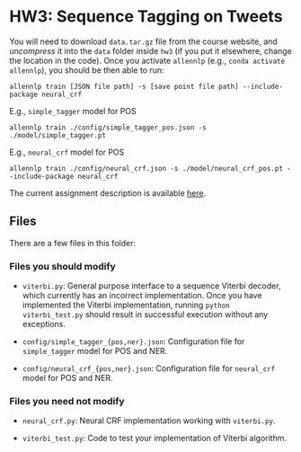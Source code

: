 # HW3: Sequence Tagging on Tweets

You will need to download `data.tar.gz` file from the course website, and *uncompress* it into the `data` folder inside `hw3` (if you put it elsewhere, change the location in the code). Once you activate `allennlp` (e.g., `conda activate allennlp`), you should be then able to run:

```
allennlp train [JSON file path] -s [save point file path] --include-package neural_crf
```

E.g., `simple_tagger` model for POS
```
allennlp train ./config/simple_tagger_pos.json -s ./model/simple_tagger.pt
```
E.g., `neural_crf` model for POS
```
allennlp train ./config/neural_crf.json -s ./model/neural_crf_pos.pt --include-package neural_crf
```

The current assignment description is available [here](https://canvas.eee.uci.edu/courses/14385/assignments/270636).

## Files

There are a few files in this folder:

### Files you should modify

* `viterbi.py`: General purpose interface to a sequence Viterbi decoder, which currently has an incorrect implementation. Once you have implemented the Viterbi implementation, running `python viterbi_test.py` should result in successful execution without any exceptions.

* `config/simple_tagger_{pos,ner}.json`: Configuration file for `simple_tagger` model for POS and NER.

* `config/neural_crf_{pos,ner}.json`: Configuration file for `neural_crf` model for POS and NER.

### Files you need not modify

* `neural_crf.py`: Neural CRF implementation working with `viterbi.py`.

* `viterbi_test.py`: Code to test your implementation of Viterbi algorithm.

